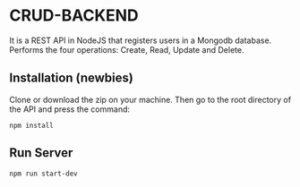 # CRUD-BACKEND

It is a REST API in NodeJS that registers users in a Mongodb database. 
Performs the four operations: Create, Read, Update and Delete.

## Installation (newbies)

Clone or download the zip on your machine. Then go to the root directory 
of the API and press the command:

```
npm install
```

## Run Server

```
npm run start-dev
```
